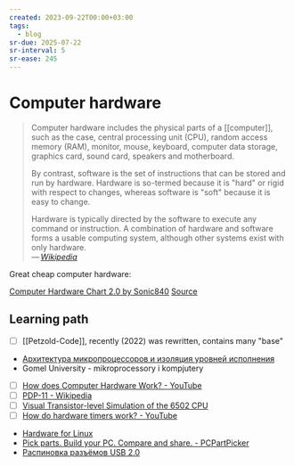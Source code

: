 ```yaml
---
created: 2023-09-22T00:00+03:00
tags:
  - blog
sr-due: 2025-07-22
sr-interval: 5
sr-ease: 245
---
```


# Computer hardware

> Computer hardware includes the physical parts of a [[computer]], such as the
> case, central processing unit (CPU), random access memory (RAM), monitor,
> mouse, keyboard, computer data storage, graphics card, sound card, speakers
> and motherboard.
>
> By contrast, software is the set of instructions that can be stored and run by
> hardware. Hardware is so-termed because it is "hard" or rigid with respect to
> changes, whereas software is "soft" because it is easy to change.
>
> Hardware is typically directed by the software to execute any command or
> instruction. A combination of hardware and software forms a usable computing
> system, although other systems exist with only hardware.\
> — <cite>[Wikipedia](https://en.wikipedia.org/wiki/Computer_hardware)</cite>

Great cheap computer hardware:

[Computer Hardware Chart 2.0 by Sonic840](img/ref-Computer_hardware_chart.webp)
[Source](https://www.deviantart.com/sonic840/art/Computer-Hardware-Chart-2-0-587798335)

## Learning path

- [ ] [[Petzold-Code]], recently (2022) was rewritten, contains many "base"
- [Архитектура микропроцессоров и изоляция уровней исполнения](https://dxdt.ru/2024/03/29/12651/)
- Gomel University - mikroprocessory i kompjutery
- [ ] [How does Computer Hardware Work?  - YouTube](https://www.youtube.com/watch?v=d86ws7mQYIg)
- [ ] [PDP-11 - Wikipedia](https://en.wikipedia.org/wiki/PDP-11)
- [ ] [Visual Transistor-level Simulation of the 6502 CPU](http://visual6502.org/)
- [ ] [How do hardware timers work? - YouTube](https://www.youtube.com/watch?v=g_koa00MBLg)
- [Hardware for Linux](https://linux-hardware.org/)
- [Pick parts. Build your PC. Compare and share. - PCPartPicker](https://pcpartpicker.com/)
- [Распиновка разъёмов USB 2.0](http://rones.su/techno/usb.html)
